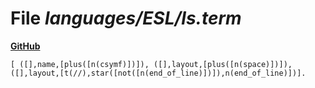 # File _languages/ESL/ls.term_
**[GitHub](https://github.com/softlang/yas/blob/master/languages/ESL/ls.term)**
```
[ ([],name,[plus([n(csymf)])]), ([],layout,[plus([n(space)])]), ([],layout,[t(//),star([not([n(end_of_line)])]),n(end_of_line)])].
```
